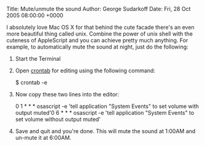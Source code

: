 Title: Mute/unmute the sound
Author: George Sudarkoff
Date: Fri, 28 Oct 2005 08:00:00 +0000

I absolutely love Mac OS X for that behind the cute facade there's an even more beautiful thing called unix. Combine the power of unix shell with the cuteness of AppleScript and you can achieve pretty much anything. For example, to automatically mute the sound at night, just do the following:

1. Start the Terminal

2. Open [crontab](http://en.wikipedia.org/wiki/Cron "Wikipedia article describing crontab") for editing using the following command:

    $ crontab -e

3. Now copy these two lines into the editor:

    0 1 * * * osascript -e 'tell application "System Events" to set volume with output muted'0 6 * * * osascript -e 'tell application "System Events" to set volume without output muted'

4. Save and quit and you're done. This will mute the sound at 1:00AM and un-mute it at 6:00AM.
